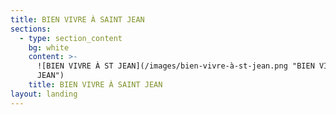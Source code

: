 ```yaml
---
title: BIEN VIVRE À SAINT JEAN
sections:
  - type: section_content
    bg: white
    content: >-
      ![BIEN VIVRE À ST JEAN](/images/bien-vivre-à-st-jean.png "BIEN VIVRE À ST
      JEAN")
    title: BIEN VIVRE À SAINT JEAN
layout: landing
---
```


